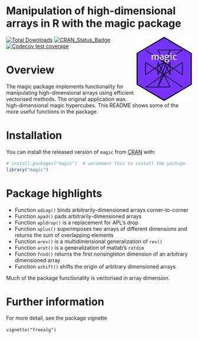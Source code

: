 Manipulation of high-dimensional arrays in R with the magic package
================

<!-- README.md is generated from README.Rmd. Please edit that file -->

<img src="man/figures/magic.png" width = "150" align="right" />

<!-- badges: start -->

[![Total
Downloads](https://cranlogs.r-pkg.org/badges/grand-total/magic)](https://CRAN.R-project.org/package=magic)
[![CRAN_Status_Badge](https://www.r-pkg.org/badges/version/magic)](https://cran.r-project.org/package=magic)
[![Codecov test
coverage](https://codecov.io/gh/RobinHankin/magic/branch/master/graph/badge.svg)](https://codecov.io/gh/RobinHankin/magic/branch/master)
<!-- badges: end -->

# Overview

The magic package implements functionality for manipulating
high-dimensional arrays using efficient vectorised methods. The original
application was high-dimensional magic hypercubes. This README shows
some of the more useful functions in the package.

# Installation

You can install the released version of `magic` from
[CRAN](https://CRAN.R-project.org) with:

``` r
# install.packages("magic")  # uncomment this to install the package
library("magic")
```

# Package highlights

-   Function `adiag()` binds arbitrarily-dimensioned arrays
    corner-to-corner
-   Function `apad()` pads arbitrarily-dimensioned arrays
-   Function `apldrop()` is a replacement for APL’s drop
-   Function `aplus()` superimposes two arrays of different dimensions
    and returns the sum of overlapping elements
-   Function `arev()` is a multidimensional generalization of `rev()`
-   Function `arot()` is a generalization of matlab’s `rotdim`
-   Function `fnsd()` returns the first nonsingleton dimension of an
    arbitrary dimensioned array
-   Function `ashift()` shifts the origin of arbitrary dimensioned
    arrays

Much of the package functionality is vectorised in array dimension.

# Further information

For more detail, see the package vignette

`vignette("freealg")`
